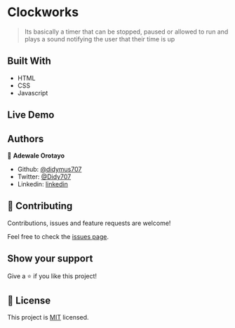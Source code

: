 # Clockworks

> Its basically a timer that can be stopped, paused or allowed to run and plays a sound notifying the user that their time is up

## Built With

- HTML
- CSS
- Javascript

## Live Demo


## Authors

👤 **Adewale Orotayo**

- Github: [@didymus707](https://github.com/didymus707)
- Twitter: [@Didy707](https://twitter.com/didy707)
- Linkedin: [linkedin](https://linkedin.com/adewale-thomas-orotayo)

## 🤝 Contributing

Contributions, issues and feature requests are welcome!

Feel free to check the [issues page](https://github.com/didymus707/Enumerable-Methods/issues).

## Show your support

Give a ⭐️ if you like this project!

## 📝 License

This project is [MIT](LICENSE.txt) licensed.
